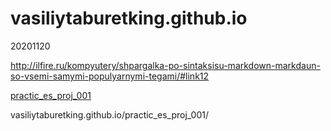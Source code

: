 # vasiliytaburetking.github.io
20201120

http://ilfire.ru/kompyutery/shpargalka-po-sintaksisu-markdown-markdaun-so-vsemi-samymi-populyarnymi-tegami/#link12

[practic_es_proj_001](https://vasiliytaburetking.github.io/vasiliytaburetking.github.io/practic_es_proj_001/ "20201120")

vasiliytaburetking.github.io/practic_es_proj_001/
